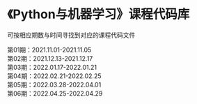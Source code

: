 # 《Python与机器学习》课程代码库  
  
可按相应期数与时间寻找到对应的课程代码文件  

第01期：2021.11.01-2021.11.05  
第02期：2021.12.13-2021.12.17  
第03期：2022.01.17-2022.01.21  
第04期：2022.02.21-2022.02.25  
第05期：2022.03.28-2022.04.01  
第06期：2022.04.25-2022.04.29
